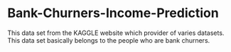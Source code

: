 # Bank-Churners-Income-Prediction
This data set from the KAGGLE website which provider of varies datasets. This data set basically belongs to the people who are bank churners.
